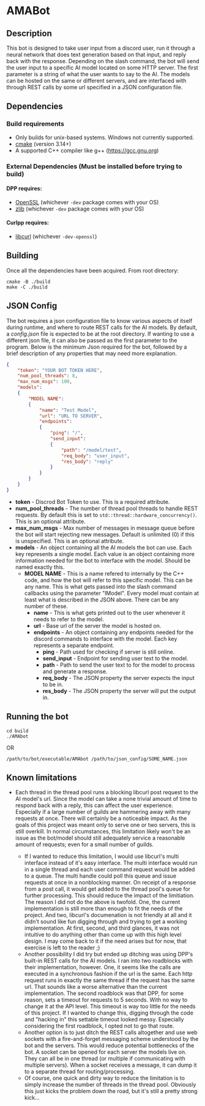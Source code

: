 # AMABot

## Description

This bot is designed to take user input from a discord user, run it through a neural network that does text generation based on that input, and reply back with the response. Depending on the slash command, the bot will send the user input to a specific AI model located on some HTTP server. The first parameter is a string of what the user wants to say to the AI. The models can be hosted on the same or different servers, and are  interfaced with through REST calls by some url specified in a JSON configuration file.

## Dependencies

### Build requirements
* Only builds for unix-based systems. Windows not currently supported.
* [cmake](https://cmake.org/) (version 3.14+)
* A supported C++ compiler like g++ (https://gcc.gnu.org)

### External Dependencies (Must be installed before trying to build)

#### DPP requires:

* [OpenSSL](https://openssl.org/) (whichever `-dev` package comes with your OS)
* [zlib](https://zlib.net) (whichever `-dev` package comes with your OS)

#### Curlpp requires:

* [libcurl](https://curl.se/) (whichever `-dev-openssl`)

## Building

Once all the dependencies have been acquired. From root directory:

```
cmake -B ./build
make -C ./build
```

## JSON Config

The bot requires a json configuration file to know various aspects of
itself during runtime, and where to route REST calls for the AI models.
By default, a *config.json* file is expected to be at the root directory.
If wanting to use a different json file, it can also be passed as the first
parameter to the program. Below is the minimum Json required for the bot,
followed by a brief description of any properties that may need more explanation.

```json
{
    "token": "YOUR BOT TOKEN HERE",
    "num_pool_threads": 8,
    "max_num_msgs": 100,
    "models":
    {
        "MODEL NAME": 
        {
            "name": "Test Model",
            "url": "URL TO SERVER",
            "endpoints":
            {
                "ping": "/",
                "send_input":
                {
                    "path": "/model/test",
                    "req_body": "user_input",
                    "res_body": "reply"
                }
            }
        }
    }
}
```

- **token** - Discrod Bot Token to use. This is a required attribute.
- **num_pool_threads** - The number of thread pool threads to handle REST requests. By default this is set to `std::thread::hardware_concurrency()`. This is an optional attribute.
- **max_num_msgs** - Max number of messages in message queue before the bot will start rejecting new messages. Default is unlimited (0) if this is unspecified. This is an optional attribute.
- **models** - An object containing all the AI models the bot can use. Each key represents a single model. Each value is an object containing more information needed for the bot to interface with the model. Should be named exactly this.
    - **MODEL NAME** - This is a name refered to internally by the C++ code, and how the bot will refer to this specific model. This can be any name. This is what gets passed into the slash command callbacks using the parameter "lModel". Every model must contain at least what is described in the JSON above. There can be any number of these.
        - **name** - This is what gets printed out to the user whenever it needs to refer to the model.
        - **url** - Base url of the server the model is hosted on.
        - **endpoints** - An object containing any endpoints needed for the discord commands to interface with the model. Each key represents a separate endpoint.
            - **ping** - Path used for checking if server is still online.
            - **send_input** - Endpoint for sending user text to the model.
            - **path** - Path to send the user text to for the model to process and generate a response.
            - **req_body** - The JSON property the server expects the input to be in.
            - **res_body** - The JSON property the server will put the output in.

## Running the bot

```
cd build
./AMAbot
```
OR
```
/path/to/bot/executable/AMAbot /path/to/json_config/SOME_NAME.json
```

## Known limitations

- Each thread in the thread pool runs a blocking libcurl post request to the AI model's url. Since the model can take a none trivial amount of time to respond back with a reply, this can affect the user experience. Especially if a large number of guilds are hammering away with many requests at once. There will certainly be a noticeable impact. As the goals of this project was meant only to serve one or two servers, this is still overkill. In normal circumstances, this limitation likely won't be an issue as the bot/model should still adequately service a reasonable amount of requests; even for a small number of guilds.

    - If I wanted to reduce this limitation, I would use libcurl's multi interface instead of it's easy interface. The multi interface would run in a single thread and each user command request would be added to a queue. The multi handle could poll this queue and issue requests at once in a nonblocking manner. On receipt of a response from a post call, it would get added to the thread pool's queue for further processing. This should reduce the impact of the limitiation. The reason I did not do the above is twofold. One, the current implementation is still more than enough to fit the needs of the project. And two, libcurl's documenation is not friendly at all and it didn't sound like fun digging through and trying to get a working implementation. At first, second, and third glances, it was not intuitive to do anything other than come up with this high level design. I may come back to it if the need arises but for now, that exercise is left to the reader ;)
    - Another possibility I did try but ended up ditching was using DPP's built-in REST calls for the AI models. I ran into two roadblocks with their implementation, however. One, it seems like the calls are executed in a synchronous fashion if the url is the same. Each http request runs in exactly the same thread if the request has the same url. That sounds like a worse alternative than the current implementation. The second roadblock was that DPP, for some reason, sets a timeout for requests to 5 seconds. With no way to change it at the API level. This timeout is way too little for the needs of this project. If I wanted to change this, digging through the code and "hacking in" this settable timeout looked messy. Especially considering the first roadblock, I opted not to go that route.
    - Another option is to just ditch the REST calls altogether and use web sockets with a fire-and-forget messaging scheme understood by the bot and the servers. This would reduce potential bottlenecks of the bot. A socket can be opened for each server the models live on. They can all be in one thread (or multiple if communicating with multiple servers). When a socket receives a message, it can dump it to a separate thread for routing/processing.
    - Of course, one quick and dirty way to reduce the limitation is to simply increase the number of threads in the thread pool. Obviously this just kicks the problem down the road, but it's still a pretty strong kick...
